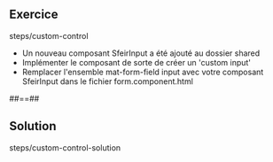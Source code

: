 <!-- .slide: class="sfeir-bg-pink exercice" -->
## Exercice
<span class="center bold">steps/custom-control</span>
<br>
- Un nouveau composant SfeirInput a été ajouté au dossier shared
- Implémenter le composant de sorte de créer un 'custom input'
- Remplacer l'ensemble mat-form-field input avec votre composant SfeirInput dans le fichier form.component.html

##==##

<!-- .slide: class="sfeir-bg-blue exercice" -->
## Solution
<span class="full-center bold">steps/custom-control-solution</span>
